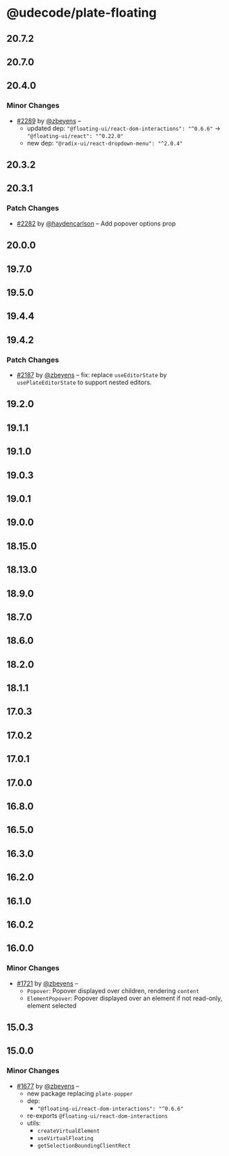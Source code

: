 # @udecode/plate-floating

## 20.7.2

## 20.7.0

## 20.4.0

### Minor Changes

- [#2289](https://github.com/udecode/plate/pull/2289) by [@zbeyens](https://github.com/zbeyens) –
  - updated dep: `"@floating-ui/react-dom-interactions": "^0.6.6"` -> `"@floating-ui/react": "^0.22.0"`
  - new dep: `"@radix-ui/react-dropdown-menu": "^2.0.4"`

## 20.3.2

## 20.3.1

### Patch Changes

- [#2282](https://github.com/udecode/plate/pull/2282) by [@haydencarlson](https://github.com/haydencarlson) – Add popover options prop

## 20.0.0

## 19.7.0

## 19.5.0

## 19.4.4

## 19.4.2

### Patch Changes

- [#2187](https://github.com/udecode/plate/pull/2187) by [@zbeyens](https://github.com/zbeyens) – fix: replace `useEditorState` by `usePlateEditorState` to support nested editors.

## 19.2.0

## 19.1.1

## 19.1.0

## 19.0.3

## 19.0.1

## 19.0.0

## 18.15.0

## 18.13.0

## 18.9.0

## 18.7.0

## 18.6.0

## 18.2.0

## 18.1.1

## 17.0.3

## 17.0.2

## 17.0.1

## 17.0.0

## 16.8.0

## 16.5.0

## 16.3.0

## 16.2.0

## 16.1.0

## 16.0.2

## 16.0.0

### Minor Changes

- [#1721](https://github.com/udecode/plate/pull/1721) by [@zbeyens](https://github.com/zbeyens) –
  - `Popover`: Popover displayed over children, rendering `content`
  - `ElementPopover`: Popover displayed over an element if not read-only, element selected

## 15.0.3

## 15.0.0

### Minor Changes

- [#1677](https://github.com/udecode/plate/pull/1677) by [@zbeyens](https://github.com/zbeyens) –
  - new package replacing `plate-popper`
  - dep:
    - `"@floating-ui/react-dom-interactions": "^0.6.6"`
  - re-exports `@floating-ui/react-dom-interactions`
  - utils:
    - `createVirtualElement`
    - `useVirtualFloating`
    - `getSelectionBoundingClientRect`
